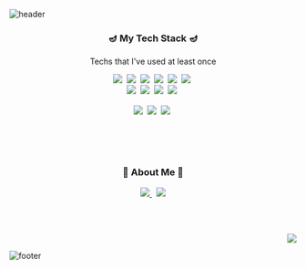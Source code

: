 ![header](https://capsule-render.vercel.app/api?type=waving&color=a98bc1&height=200&section=header&text=Hyeon%20U%20genie🧞&fontSize=80&fontColor=5a3e70&animation=twinkling)

<h3 align="center">🪔 My Tech Stack 🪔</h3>
<p align="center"> Techs that I've used at least once </p>
<p align="center">
  <img src="https://img.shields.io/badge/HTML5-E34F26?style=flat-square&logo=HTML5&logoColor=white"/></a>&nbsp
  <img src="https://img.shields.io/badge/CSS3-1572B6?style=flat-square&logo=CSS3&logoColor=white"/></a>&nbsp
  <img src="https://img.shields.io/badge/Javascript-ffb13b?style=flat-square&logo=javascript&logoColor=white"/></a>&nbsp
  <img src="https://img.shields.io/badge/Vue.js-4FC08D?style=flat-square&logo=Vue.js&logoColor=white"/></a>&nbsp
  <img src="https://img.shields.io/badge/React.js-61DAFB?style=flat-square&logo=React&logoColor=white"/></a>&nbsp
  <img src="https://img.shields.io/badge/ReactNative-3655FF?style=flat-square&logo=React&logoColor=white"/></a>&nbsp
  <br>
  <img src="https://img.shields.io/badge/Vuetify-1867C0?style=flat-square&logo=Vuetify&logoColor=white"/></a>&nbsp
  <img src="https://img.shields.io/badge/Redux-764ABC?style=flat-square&logo=Redux&logoColor=white"/></a>&nbsp
  <img src="https://img.shields.io/badge/Java-007396?style=flat-square&logo=Java&logoColor=white"/></a>&nbsp 
  <img src="https://img.shields.io/badge/Mysql-E6B91E?style=flat-square&logo=MySql&logoColor=white"/></a>&nbsp 
  <br><br>
  <img src="https://img.shields.io/badge/Git-F05032?style=flat-square&logo=Git&logoColor=white"/></a>&nbsp
  <img src="https://img.shields.io/badge/GitHub-181717?style=flat-square&logo=GitHub&logoColor=white"/></a>&nbsp
  <img src="https://img.shields.io/badge/aws-333664?style=flat-square&logo=amazon-aws&logoColor=white"/></a>&nbsp 
</p>

<br><br><br>
<h3 align="center">🐥 About Me 🐥</h3>
<p align="center">
  <a href="https://hyunyujin.github.io/">
    <img src="https://img.shields.io/badge/Tech%20Blog-purple?style=flat-square&logo=Jekyll&logoColor=white&link=https://hyunyujin.github.io/"/>
  </a>&nbsp
  <a href="mailto:gusdbwls9772@gmail.com">
    <img src="https://img.shields.io/badge/Gmail-d14836?style=flat-square&logo=Gmail&logoColor=white&link=mailto:gusdbwls9772@gmail.com"/>
  </a>
</p>

<br><br>
<p align="right">
  <a href="https://hits.seeyoufarm.com">
    <img src="https://hits.seeyoufarm.com/api/count/incr/badge.svg?url=https%3A%2F%2Fgithub.com%2FHyunYuJin&count_bg=%23A98BC1&title_bg=%23908896&icon=smugmug.svg&icon_color=%23E7E7E7&title=hits&edge_flat=false"/>
  </a>
</p>

![footer](https://capsule-render.vercel.app/api?type=waving&color=8C66AA&height=150&section=footer)
